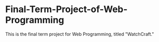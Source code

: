 # Final-Term-Project-of-Web-Programming
This is the final term project for Web Programming, titled "WatchCraft."
